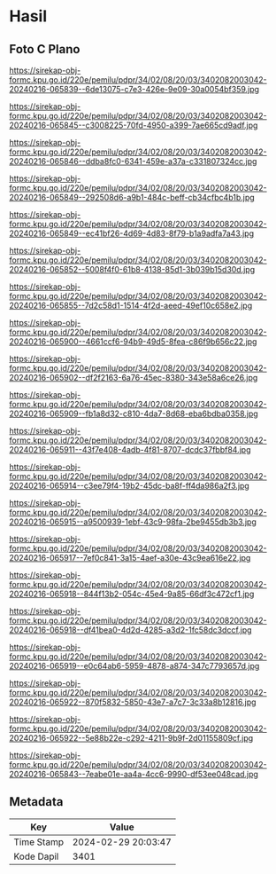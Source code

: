 # Hasil

## Foto C Plano

https://sirekap-obj-formc.kpu.go.id/220e/pemilu/pdpr/34/02/08/20/03/3402082003042-20240216-065839--6de13075-c7e3-426e-9e09-30a0054bf359.jpg

https://sirekap-obj-formc.kpu.go.id/220e/pemilu/pdpr/34/02/08/20/03/3402082003042-20240216-065845--c3008225-70fd-4950-a399-7ae665cd9adf.jpg

https://sirekap-obj-formc.kpu.go.id/220e/pemilu/pdpr/34/02/08/20/03/3402082003042-20240216-065846--ddba8fc0-6341-459e-a37a-c331807324cc.jpg

https://sirekap-obj-formc.kpu.go.id/220e/pemilu/pdpr/34/02/08/20/03/3402082003042-20240216-065849--292508d6-a9b1-484c-beff-cb34cfbc4b1b.jpg

https://sirekap-obj-formc.kpu.go.id/220e/pemilu/pdpr/34/02/08/20/03/3402082003042-20240216-065849--ec41bf26-4d69-4d83-8f79-b1a9adfa7a43.jpg

https://sirekap-obj-formc.kpu.go.id/220e/pemilu/pdpr/34/02/08/20/03/3402082003042-20240216-065852--5008f4f0-61b8-4138-85d1-3b039b15d30d.jpg

https://sirekap-obj-formc.kpu.go.id/220e/pemilu/pdpr/34/02/08/20/03/3402082003042-20240216-065855--7d2c58d1-1514-4f2d-aeed-49ef10c658e2.jpg

https://sirekap-obj-formc.kpu.go.id/220e/pemilu/pdpr/34/02/08/20/03/3402082003042-20240216-065900--4661ccf6-94b9-49d5-8fea-c86f9b656c22.jpg

https://sirekap-obj-formc.kpu.go.id/220e/pemilu/pdpr/34/02/08/20/03/3402082003042-20240216-065902--df2f2163-6a76-45ec-8380-343e58a6ce26.jpg

https://sirekap-obj-formc.kpu.go.id/220e/pemilu/pdpr/34/02/08/20/03/3402082003042-20240216-065909--fb1a8d32-c810-4da7-8d68-eba6bdba0358.jpg

https://sirekap-obj-formc.kpu.go.id/220e/pemilu/pdpr/34/02/08/20/03/3402082003042-20240216-065911--43f7e408-4adb-4f81-8707-dcdc37fbbf84.jpg

https://sirekap-obj-formc.kpu.go.id/220e/pemilu/pdpr/34/02/08/20/03/3402082003042-20240216-065914--c3ee79f4-19b2-45dc-ba8f-ff4da986a2f3.jpg

https://sirekap-obj-formc.kpu.go.id/220e/pemilu/pdpr/34/02/08/20/03/3402082003042-20240216-065915--a9500939-1ebf-43c9-98fa-2be9455db3b3.jpg

https://sirekap-obj-formc.kpu.go.id/220e/pemilu/pdpr/34/02/08/20/03/3402082003042-20240216-065917--7ef0c841-3a15-4aef-a30e-43c9ea616e22.jpg

https://sirekap-obj-formc.kpu.go.id/220e/pemilu/pdpr/34/02/08/20/03/3402082003042-20240216-065918--844f13b2-054c-45e4-9a85-66df3c472cf1.jpg

https://sirekap-obj-formc.kpu.go.id/220e/pemilu/pdpr/34/02/08/20/03/3402082003042-20240216-065918--df41bea0-4d2d-4285-a3d2-1fc58dc3dccf.jpg

https://sirekap-obj-formc.kpu.go.id/220e/pemilu/pdpr/34/02/08/20/03/3402082003042-20240216-065919--e0c64ab6-5959-4878-a874-347c7793657d.jpg

https://sirekap-obj-formc.kpu.go.id/220e/pemilu/pdpr/34/02/08/20/03/3402082003042-20240216-065922--870f5832-5850-43e7-a7c7-3c33a8b12816.jpg

https://sirekap-obj-formc.kpu.go.id/220e/pemilu/pdpr/34/02/08/20/03/3402082003042-20240216-065922--5e88b22e-c292-4211-9b9f-2d01155809cf.jpg

https://sirekap-obj-formc.kpu.go.id/220e/pemilu/pdpr/34/02/08/20/03/3402082003042-20240216-065843--7eabe01e-aa4a-4cc6-9990-df53ee048cad.jpg


## Metadata

| Key        | Value               |
| ---------- | ------------------- |
| Time Stamp | 2024-02-29 20:03:47 |
| Kode Dapil | 3401                |



